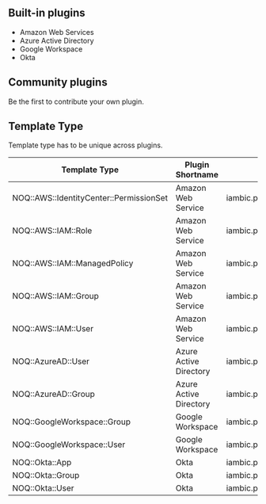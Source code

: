 ## Built-in plugins
* Amazon Web Services
* Azure Active Directory
* Google Workspace
* Okta

## Community plugins
Be the first to contribute your own plugin.

## Template Type

Template type has to be unique across plugins.

| Template Type | Plugin Shortname | Plugin Namespace |
| ----------- | ----------- |  ----------- |
| NOQ::AWS::IdentityCenter::PermissionSet | Amazon Web Service | iambic.plugins.v0_1_0.aws |
| NOQ::AWS::IAM::Role | Amazon Web Service | iambic.plugins.v0_1_0.aws |
| NOQ::AWS::IAM::ManagedPolicy | Amazon Web Service | iambic.plugins.v0_1_0.aws |
| NOQ::AWS::IAM::Group | Amazon Web Service | iambic.plugins.v0_1_0.aws |
| NOQ::AWS::IAM::User | Amazon Web Service | iambic.plugins.v0_1_0.aws |
| NOQ::AzureAD::User | Azure Active Directory | iambic.plugins.v0_1_0.azure_ad |
| NOQ::AzureAD::Group | Azure Active Directory | iambic.plugins.v0_1_0.azure_ad |
| NOQ::GoogleWorkspace::Group | Google Workspace | iambic.plugins.v0_1_0.google_workspace |
| NOQ::GoogleWorkspace::User | Google Workspace | iambic.plugins.v0_1_0.google_workspace |
| NOQ::Okta::App | Okta | iambic.plugins.v0_1_0.okta |
| NOQ::Okta::Group | Okta | iambic.plugins.v0_1_0.okta |
| NOQ::Okta::User | Okta | iambic.plugins.v0_1_0.okta |

